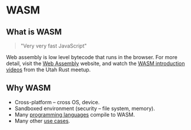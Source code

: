 # WASM

## What is WASM

> "Very very fast JavaScript"

Web assembly is low level bytecode that runs in the browser. For more detail, visit the [Web Assembly] website, and watch the [WASM introduction videos] from the Utah Rust meetup.

## Why WASM

* Cross-platform &ndash; cross OS, device.
* Sandboxed environment (security &ndash; file system, memory).
* Many [programming languages] compile to WASM.
* Many other [use cases].

[programming languages]: https://github.com/appcypher/awesome-wasm-langs
[use cases]: https://webassembly.org/docs/use-cases/
[Web Assembly]: https://webassembly.org/
[WASM introduction videos]: https://users.rust-lang.org/t/webassembly-wat-and-rust-video-presentation/41784
